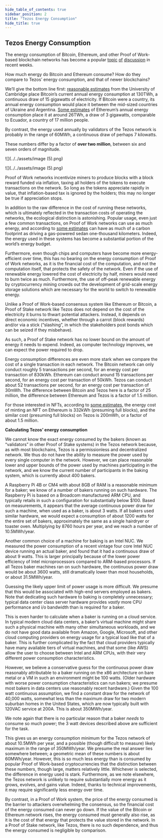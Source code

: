 ```yaml
---
hide_table_of_contents: true
sidebar_position: 2
title: "Tezos Energy Consumption"
hide_title: true
---
```

## Tezos Energy Consumption

The energy consumption of Bitcoin, Ethereum, and other Proof of Work-based blockchain networks has become a popular [topic](https://www.wired.com/story/nfts-hot-effect-earth-climate/) [of](https://mashable.com/article/nft-cryptocurrency-bad-environment-art/) [discussion](https://earther.gizmodo.com/how-to-fix-crypto-art-nfts-carbon-pollution-problem-1846440312) in recent weeks.

How much energy do Bitcoin and Ethereum consume? How do they compare to Tezos’ energy consumption, and that of newer blockchains?

We’ll give the bottom line first: [reasonable estimates](https://cbeci.org/) from the University of Cambridge place Bitcoin’s current annual energy consumption at 130TWh, a continuous draw of 15 gigawatts of electricity. If Bitcoin were a country, its annual energy consumption would place it between the mid-sized countries of Ukraine and Argentina. [Some estimates](https://digiconomist.net/ethereum-energy-consumption/#:~:text=The%20Ethereum%20Energy%20Consumption%20Index,consumption%20of%20the%20Ethereum%20network.&text=Download%20data%20%28note%3A%20index%20is%20still%20in%20beta%29.&text=Comparable%20to%20the%20power%20consumption%20of%20Ecuador.&text=Equivalent%20to%20the%20power%20consumption,U.S.%20household%20over%201.74%20days) of Ethereum’s annual energy consumption place it at around 26TWh, a draw of 3 gigawatts, comparable to Ecuador, a country of 17 million people.

By contrast, the energy used annually by validators of the Tezos network is probably in the range of 60MWh, a continuous draw of perhaps 7 kilowatts.

These numbers differ by a factor of **over two million**, between six and seven orders of magnitude.

![](../../assets/image (5).png)

![](../../assets/image (5).png)

Proof of Work networks incentivize miners to produce blocks with a block reward funded via inflation, taxing all holders of the tokens to execute transactions on the network. So long as the tokens appreciate rapidly in value, that inflation-based tax is ignored by the holders; this may no longer be true if appreciation stops.

In addition to the raw difference in the cost of running these networks, which is ultimately reflected in the transaction costs of operating the networks, the ecological distinction is astonishing. Popular usage, even just a few common transactions, on Proof of Work networks can use as much energy, and according to [some estimates](https://github.com/kylemcdonald/cryptoart-footprint) can have as much of a carbon footprint as driving a gas-powered sedan one-thousand kilometers. Indeed, the energy used in these systems has become a substantial portion of the world’s energy budget.

Furthermore, even though chips and computers have become more energy-efficient over time, this has no bearing on the energy consumption of Proof of Work networks, as it is the financial cost of the computation, and not the computation itself, that protects the safety of the network. Even if the use of renewable energy lowered the cost of electricity by half, miners would need to burn twice as much. Furthermore, the use of off-peak renewable energy by cryptocurrency mining crowds out the development of grid-scale energy storage solutions which are necessary for the world to switch to renewable energy.

Unlike a Proof of Work-based consensus system like Ethereum or Bitcoin, a Proof of Stake network like Tezos does not depend on the cost of the electricity it burns to thwart potential attackers. Instead, it depends on direct economic incentives, whether through a carrot \(block rewards\) and/or via a stick \(“slashing”, in which the stakeholders post bonds which can be seized if they misbehave\).

As such, a Proof of Stake network has no lower bound on the amount of energy it needs to expend. Indeed, as computer technology improves, we can expect the power required to drop.

Energy consumption differences are even more stark when we compare the cost of a single transaction in each network. The Bitcoin network can only conduct roughly 5 transactions per second, for an energy cost per transaction of 830kWh. Ethereum can conduct around 15 transactions per second, for an energy cost per transaction of 50kWh. Tezos can conduct about 52 transactions per second, for an energy cost per transaction of 30mWh. The difference between Bitcoin and Tezos here is a factor of 25 million, the difference between Ethereum and Tezos is a factor of 1.5 million.

For those interested in NFTs, according to [some estimates](http://cryptoart.wtf/#list=nfts), the energy cost of minting an NFT on Ethereum is 332kWh \(presuming full blocks\), and the similar cost \(presuming full blocks\) on Tezos is 200mWh, or a factor of about 1.5 million.

**Calculating Tezos’ energy consumption**

We cannot know the exact energy consumed by the bakers \(known as “validators” in other Proof of Stake systems\) in the Tezos network because, as with most blockchains, Tezos is a permissionless and decentralized network. We thus do not have the ability to measure the power used by every single computer in the network. However, we can place reasonable lower and upper bounds of the power used by machines participating in the network, and we know the current number of participants in the baking system, which is currently about 400 bakers.

A Raspberry Pi 4B or CM4 with about 8GB of RAM is a reasonable minimum for a baker; we know of a number of bakers running on such hardware. The Raspberry Pi is based on a Broadcom manufactured ARM CPU, and typically retails in such a configuration for substantially below $100. Based on measurements, it appears that the average continuous power draw for such a machine, when used as a baker, is about 3 watts. If all bakers used similar hardware, we would expect a consumption of about 1200 watts for the entire set of bakers, approximately the same as a single hairdryer or toaster oven. Multiplying by 8760 hours per year, and we reach a number of 10.5MWh/year.

Another common choice of a machine for baking is an Intel NUC. We measured the power consumption of a recent vintage four core Intel NUC device running an actual baker, and found that it had a continuous draw of about 9 watts. This is larger principally because of the lower power efficiency of Intel microprocessors compared to ARM-based processors. If all Tezos baker machines ran on such hardware, the continuous power draw would be about 3600 watts, still dramatically lower than most households, or about 31.5MWh/year.

Guessing the likely upper limit of power usage is more difficult. We presume that this would be associated with high-end servers employed as bakers. Note that dedicating such hardware to baking is completely unnecessary; typical data center class server hardware provides _vastly_ more CPU performance and i/o bandwidth than is required for a baker.

This is even harder to calculate when a baker is running on a cloud service. In typical modern cloud data centers, a baker’s virtual machine might share such a physical machine with many other simultaneous workloads, and we do not have good data available from Amazon, Google, Microsoft, and other cloud computing providers on energy usage for a typical load like that of a baker. This is further complicated by the fact that cloud providers typically have many available tiers of virtual machines, and that some \(like AWS\) allow the user to choose between Intel and ARM CPUs, with their very different power consumption characteristics.

However, we believe a conservative guess for the continuous power draw reasonably attributable to a baker running on the x86 architecture on bare metal or a VM in such an environment might be 100 watts. \(Older hardware with worse power consumption characteristics can run bakers; we presume most bakers in data centers use reasonably recent hardware.\) Given the 100 watt continuous assumption, we find a constant draw for the network of 40,000 watts, somewhat less than the maximum draw for two modern suburban homes in the United States, which are now typically built with 120VAC service at 200A. This is about 350MWh/year.

We note again that there is no particular reason that a baker _needs_ to consume so much power; the 3 watt devices described above are sufficient for the task.

This gives us an energy consumption minimum for the Tezos network of about 10.5MWh per year, and a possible \(though difficult to measure\) likely maximum in the range of 350MWh/year. We presume the real answer lies somewhere between; a geometric mean of these numbers is about 60MWh/year. However, this is so much less energy than is consumed by popular Proof of Work-based cryptocurrencies that the distinction between these numbers, though large, matters relatively little. Whichever is selected, the difference in energy used is stark. Furthermore, as we note elsewhere, the Tezos network is unlikely to require substantially more energy as it grows, evolves, and gains value. Indeed, thanks to technical improvements, it may require significantly less energy over time.

By contrast, in a Proof of Work system, the price of the energy consumed is the barrier to attackers overwhelming the consensus, so the financial cost of the energy consumed can never go down. If the value of the Bitcoin or Ethereum network rises, the energy consumed must generally also rise, as it is the cost of that energy that protects the value stored in the network. In a Proof of Stake network, like Tezos, there is no such dependence, and thus the energy consumed is negligible by comparison.

